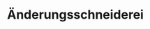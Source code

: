 ---
title: "Änderungsschneiderei"
url: /hamburg/aenderungsschneiderei-wellingsbuettler-weg/
shop: Schneiderei
---